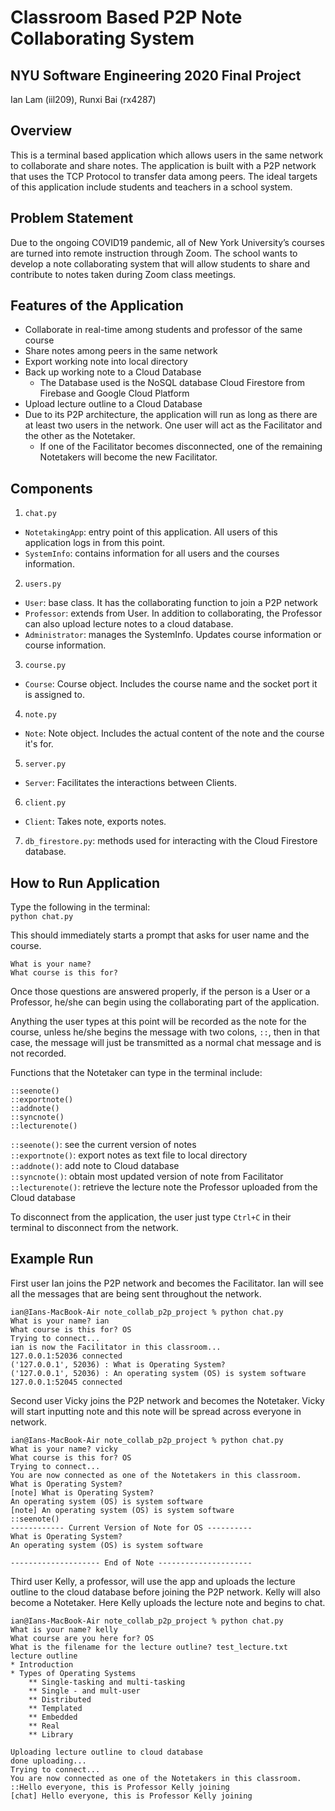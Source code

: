 # Classroom Based P2P Note Collaborating System
## NYU Software Engineering 2020 Final Project
Ian Lam (iil209), Runxi Bai (rx4287)

## Overview
This is a terminal based application which allows users in the same network to collaborate and share notes. The application is built with a P2P network that uses the TCP Protocol to transfer data among peers. The ideal targets of this application include students and teachers in a school system.

## Problem Statement
Due to the ongoing COVID19 pandemic, all of New York University’s courses are turned into remote instruction through Zoom. The school wants to develop a note collaborating system that will allow students to share and contribute to notes taken during Zoom class meetings.

## Features of the Application
* Collaborate in real-time among students and professor of the same course
* Share notes among peers in the same network
* Export working note into local directory
* Back up working note to a Cloud Database
  * The Database used is the NoSQL database Cloud Firestore from Firebase and Google Cloud Platform
* Upload lecture outline to a Cloud Database
* Due to its P2P architecture, the application will run as long as there are at least two users in the network. One user will act as the Facilitator and the other as the Notetaker.
  * If one of the Facilitator becomes disconnected, one of the remaining Notetakers will become the new Facilitator.

## Components
1. `chat.py`
  * `NotetakingApp`: entry point of this application. All users of this application logs in from this point.
  * `SystemInfo`: contains information for all users and the courses information.
2. `users.py`
  * `User`: base class. It has the collaborating function to join a P2P network
  * `Professor`: extends from User. In addition to collaborating, the Professor can also upload lecture notes to a cloud database.
  * `Administrator`: manages the SystemInfo. Updates course information or course information.
3. `course.py`
  * `Course`: Course object. Includes the course name and the socket port it is assigned to.
4. `note.py`
  * `Note`: Note object. Includes the actual content of the note and the course it's for.
5. `server.py`
  * `Server`: Facilitates the interactions between Clients.
6. `client.py`
  * `Client`: Takes note, exports notes.
7. `db_firestore.py`: methods used for interacting with the Cloud Firestore database.

## How to Run Application
Type the following in the terminal:  
`python chat.py`

This should immediately starts a prompt that asks for user name and the course.
```
What is your name?
What course is this for?
```
Once those questions are answered properly, if the person is a User or a Professor, he/she can begin using the collaborating part of the application.

Anything the user types at this point will be recorded as the note for the course, unless he/she begins the message with two colons, `::`, then in that case, the message will just be transmitted as a normal chat message and is not recorded.

Functions that the Notetaker can type in the terminal include:  
```
::seenote()  
::exportnote()  
::addnote()  
::syncnote()  
::lecturenote()
```

`::seenote()`: see the current version of notes   
`::exportnote()`: export notes as text file to local directory  
`::addnote()`: add note to Cloud database  
`::syncnote()`: obtain most updated version of note from Facilitator  
`::lecturenote()`: retrieve the lecture note the Professor uploaded from the Cloud database

To disconnect from the application, the user just type `Ctrl+C` in their terminal to disconnect from the network.


## Example Run

First user Ian joins the P2P network and becomes the Facilitator. Ian will see all the messages that are being sent throughout the network.
```
ian@Ians-MacBook-Air note_collab_p2p_project % python chat.py
What is your name? ian
What course is this for? OS
Trying to connect...
ian is now the Facilitator in this classroom...
127.0.0.1:52036 connected
('127.0.0.1', 52036) : What is Operating System?
('127.0.0.1', 52036) : An operating system (OS) is system software
127.0.0.1:52045 connected
```

Second user Vicky joins the P2P network and becomes the Notetaker. Vicky will start inputting note and this note will be spread across everyone in network.
```
ian@Ians-MacBook-Air note_collab_p2p_project % python chat.py
What is your name? vicky
What course is this for? OS
Trying to connect...
You are now connected as one of the Notetakers in this classroom.
What is Operating System?
[note] What is Operating System?
An operating system (OS) is system software
[note] An operating system (OS) is system software
::seenote()
------------ Current Version of Note for OS ----------
What is Operating System?
An operating system (OS) is system software

-------------------- End of Note ---------------------
```

Third user Kelly, a professor, will use the app and uploads the lecture outline to the cloud database before joining the P2P network. Kelly will also become a Notetaker. Here Kelly uploads the lecture note and begins to chat.

```
ian@Ians-MacBook-Air note_collab_p2p_project % python chat.py
What is your name? kelly
What course are you here for? OS
What is the filename for the lecture outline? test_lecture.txt
lecture outline
* Introduction
* Types of Operating Systems
	** Single-tasking and multi-tasking
	** Single - and mult-user
	** Distributed
	** Templated
	** Embedded
	** Real
	** Library

Uploading lecture outline to cloud database
done uploading...
Trying to connect...
You are now connected as one of the Notetakers in this classroom.
::Hello everyone, this is Professor Kelly joining
[chat] Hello everyone, this is Professor Kelly joining
```

